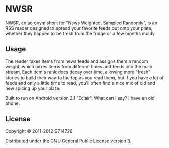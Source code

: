 NWSR
====
NWSR, an acronym short for "News Weighted, Sampled Randomly", is an RSS reader
designed to spread your favorite feeds out onto your plate, whether they happen
to be fresh from the fridge or a few months moldy.

Usage
-----
The reader takes items from news feeds and assigns them a random weight, which
mixes items from different times and feeds into the main stream. Each item's
rank does decay over time, allowing more "fresh" stories to build their way to
the top as you read them, but if you have a lot of feeds and only a little time
to read, you'll often find a nice mix of old and new spicing up your plate.

Built to run on Android version 2.1 "Eclair". What can I say? I have an old
phone.

License
-------
Copyright &copy; 2011-2012 S714726

Distributed under the GNU General Public License version 3.
